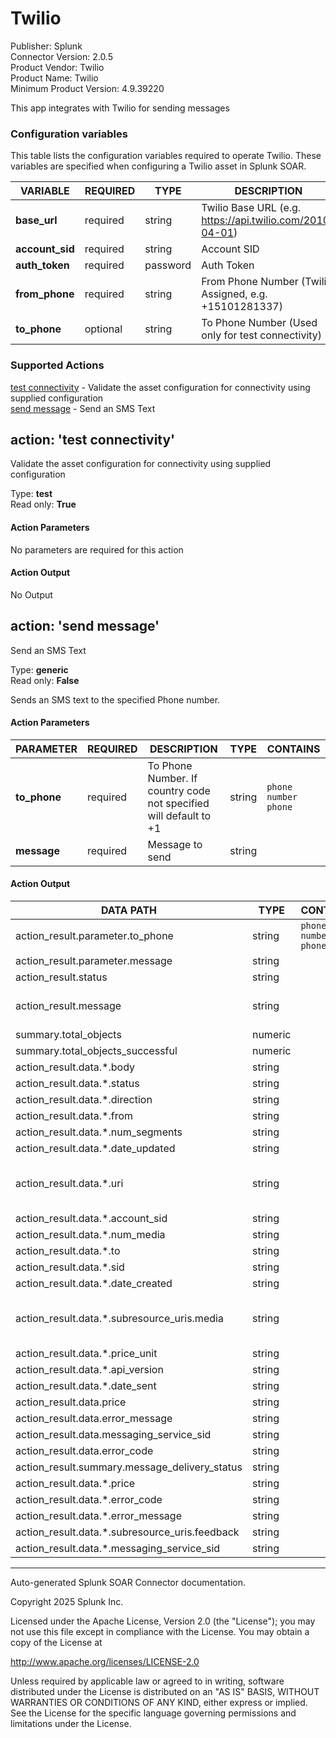 # Twilio

Publisher: Splunk \
Connector Version: 2.0.5 \
Product Vendor: Twilio \
Product Name: Twilio \
Minimum Product Version: 4.9.39220

This app integrates with Twilio for sending messages

### Configuration variables

This table lists the configuration variables required to operate Twilio. These variables are specified when configuring a Twilio asset in Splunk SOAR.

VARIABLE | REQUIRED | TYPE | DESCRIPTION
-------- | -------- | ---- | -----------
**base_url** | required | string | Twilio Base URL (e.g. https://api.twilio.com/2010-04-01) |
**account_sid** | required | string | Account SID |
**auth_token** | required | password | Auth Token |
**from_phone** | required | string | From Phone Number (Twilio Assigned, e.g. +15101281337) |
**to_phone** | optional | string | To Phone Number (Used only for test connectivity) |

### Supported Actions

[test connectivity](#action-test-connectivity) - Validate the asset configuration for connectivity using supplied configuration \
[send message](#action-send-message) - Send an SMS Text

## action: 'test connectivity'

Validate the asset configuration for connectivity using supplied configuration

Type: **test** \
Read only: **True**

#### Action Parameters

No parameters are required for this action

#### Action Output

No Output

## action: 'send message'

Send an SMS Text

Type: **generic** \
Read only: **False**

Sends an SMS text to the specified Phone number.

#### Action Parameters

PARAMETER | REQUIRED | DESCRIPTION | TYPE | CONTAINS
--------- | -------- | ----------- | ---- | --------
**to_phone** | required | To Phone Number. If country code not specified will default to +1 | string | `phone number` `phone` |
**message** | required | Message to send | string | |

#### Action Output

DATA PATH | TYPE | CONTAINS | EXAMPLE VALUES
--------- | ---- | -------- | --------------
action_result.parameter.to_phone | string | `phone number` `phone` | 5101112345 |
action_result.parameter.message | string | | Happy Halloween to GV |
action_result.status | string | | success failed |
action_result.message | string | | Error from server. Status Code: 404 Data from server: {"code": 20404, "message": "The requested resource /2010-04-01/Accounts/ABCDEF48541a12345fef18219497c47101/Messages.json was not found", "more_info": "https://www.twilio.com/docs/errors/20404", "status": 404} Message delivery status: delivered |
summary.total_objects | numeric | | 1 |
summary.total_objects_successful | numeric | | 1 0 |
action_result.data.\*.body | string | | Sent from your Twilio trial account - Happy Halloween to GV |
action_result.data.\*.status | string | | queued delivered |
action_result.data.\*.direction | string | | outbound-api |
action_result.data.\*.from | string | | +15123456789 |
action_result.data.\*.num_segments | string | | 1 |
action_result.data.\*.date_updated | string | | Wed, 01 Nov 2017 20:56:57 +0000 Wed, 01 Nov 2017 22:31:18 +0000 |
action_result.data.\*.uri | string | | /2010-04-01/Accounts/ABCDEF48541a49795fef18219497c47101/Messages/SM0123b6decd8146398c975ae9c3111111.json /2010-04-01/Accounts/ABCDEF48541a49795fef18219497c47101/Messages/SAZ123AB33c7764e599999970933d6d68f.json |
action_result.data.\*.account_sid | string | | ABCDEF48541a49795fef18219497c47101 |
action_result.data.\*.num_media | string | | 0 |
action_result.data.\*.to | string | | +15101112222 |
action_result.data.\*.sid | string | | SM0123b6decd8146398c975ae9c3123456 SAZ123AB33c7764e599123456789d6d68f |
action_result.data.\*.date_created | string | | Wed, 01 Nov 2017 20:56:57 +0000 Wed, 01 Nov 2017 22:31:16 +0000 |
action_result.data.\*.subresource_uris.media | string | | /2010-04-01/Accounts/ABCDEF48541a49795fef18219497c47101/Messages/SM0123b6decd8146398c975ae9c3111111/Media.json /2010-04-01/Accounts/ABCDEF48541a49795fef18219497c47101/Messages/SAZ123AB33c7764e599999970933d6d68f/Media.json |
action_result.data.\*.price_unit | string | | USD |
action_result.data.\*.api_version | string | | 2010-04-01 |
action_result.data.\*.date_sent | string | | Wed, 01 Nov 2017 22:31:16 +0000 |
action_result.data.price | string | | |
action_result.data.error_message | string | | |
action_result.data.messaging_service_sid | string | | |
action_result.data.error_code | string | | |
action_result.summary.message_delivery_status | string | | delivered |
action_result.data.\*.price | string | | |
action_result.data.\*.error_code | string | | |
action_result.data.\*.error_message | string | | |
action_result.data.\*.subresource_uris.feedback | string | | |
action_result.data.\*.messaging_service_sid | string | | |

______________________________________________________________________

Auto-generated Splunk SOAR Connector documentation.

Copyright 2025 Splunk Inc.

Licensed under the Apache License, Version 2.0 (the "License");
you may not use this file except in compliance with the License.
You may obtain a copy of the License at

http://www.apache.org/licenses/LICENSE-2.0

Unless required by applicable law or agreed to in writing,
software distributed under the License is distributed on an "AS IS" BASIS,
WITHOUT WARRANTIES OR CONDITIONS OF ANY KIND, either express or implied.
See the License for the specific language governing permissions and limitations under the License.
